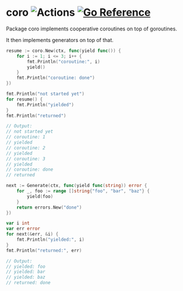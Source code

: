 # coro ![Actions](https://github.com/tcard/coro/actions/workflows/go.yml/badge.svg?branch=v2) [![Go Reference](https://pkg.go.dev/badge/github.com/tcard/coro/v2.svg)](https://pkg.go.dev/github.com/tcard/coro/v2)

Package coro implements cooperative coroutines on top of goroutines.

It then implements generators on top of that.

```go
resume := coro.New(ctx, func(yield func()) {
	for i := 1; i <= 3; i++ {
		fmt.Println("coroutine:", i)
		yield()
	}
	fmt.Println("coroutine: done")
})

fmt.Println("not started yet")
for resume() {
	fmt.Println("yielded")
}
fmt.Println("returned")

// Output:
// not started yet
// coroutine: 1
// yielded
// coroutine: 2
// yielded
// coroutine: 3
// yielded
// coroutine: done
// returned
```

```go
next := Generate(ctx, func(yield func(string)) error {
	for _, foo := range []string{"foo", "bar", "baz"} {
		yield(foo)
	}
	return errors.New("done")
})

var i int
var err error
for next(&err, &i) {
	fmt.Println("yielded:", i)
}
fmt.Println("returned:", err)

// Output:
// yielded: foo
// yielded: bar
// yielded: baz
// returned: done
```
